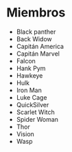 # Miembros

* Black panther 
* Back Widow
* Capitán America
* Capitán Marvel
* Falcon
* Hank Pym
* Hawkeye
* Hulk
* Iron Man
* Luke Cage 
* QuickSilver
* Scarlet Witch
* Spider Woman
* Thor
* Vision
* Wasp